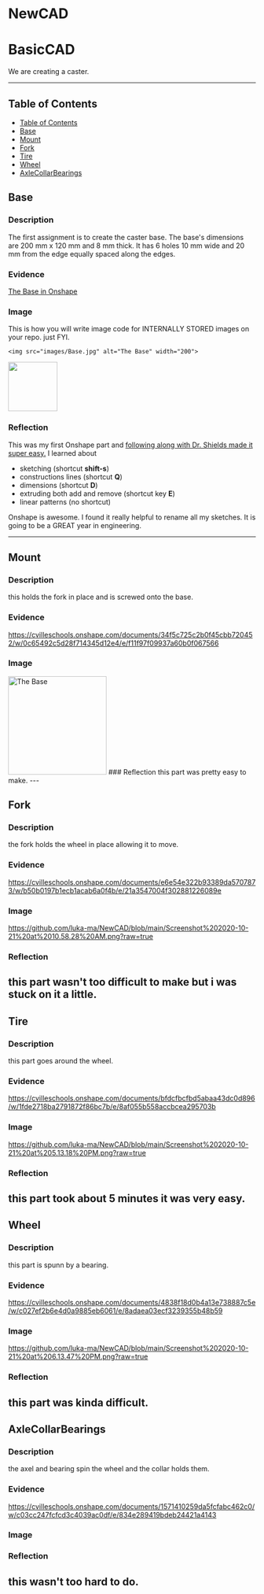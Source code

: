 # NewCAD
# BasicCAD

We are creating a caster.

---
## Table of Contents
* [Table of Contents](#Table-of-Contents)
* [Base](#Base)
* [Mount](#Mount)
* [Fork](#Fork)
* [Tire](#Tire)
* [Wheel](#Wheel)
* [AxleCollarBearings](#AxleCollarBearings)

## Base

### Description

The first assignment is to create the caster base.  The base's dimensions are 200 mm x 120 mm and 8 mm thick.  It has 6 holes 10 mm wide and 20 mm from the edge equally spaced along the edges.

### Evidence
[The Base in Onshape](https://cvilleschools.onshape.com/documents/0d70f655203ca304cb3c5b7d/w/f55603f962f6fc74f5548a68/e/41d730c570a8d75fce9f51b6)

### Image
This is how you will write image code for INTERNALLY STORED images on your repo.   just FYI.
~~~
<img src="images/Base.jpg" alt="The Base" width="200">
~~~
<img src="https://github.com/OneCHSEngr/BasicCAD/blob/master/images/Base.jpg" width="100">

### Reflection

This was my first Onshape part and [following along with Dr. Shields made it super easy.](https://www.youtube.com/watch?v=93BFUD-HAG8&feature=emb_title&scrlybrkr=5670f0b4)  I learned about 
* sketching (shortcut **shift-s**)
* constructions lines (shortcut **Q**)
* dimensions (shortcut **D**)
* extruding both add and remove (shortcut key **E**)
* linear patterns (no shortcut)

Onshape is awesome.  I found it really helpful to rename all my sketches.  It is going to be a GREAT year in engineering.

---


## Mount

### Description
this holds the fork in place and is screwed onto the base.
### Evidence
https://cvilleschools.onshape.com/documents/34f5c725c2b0f45cbb720452/w/0c65492c5d28f714345d12e4/e/f11f97f09937a60b0f067566
### Image
<img src="images/Base.jpg" alt="The Base" width="200"> 
### Reflection
this part was pretty easy to make.
---


## Fork

### Description
the fork holds the wheel in place allowing it to move.
### Evidence
https://cvilleschools.onshape.com/documents/e6e54e322b93389da5707873/w/b50b0197b1ecb1acab6a0f4b/e/21a3547004f302881226089e
### Image
https://github.com/luka-ma/NewCAD/blob/main/Screenshot%202020-10-21%20at%2010.58.28%20AM.png?raw=true
### Reflection
this part wasn't too difficult to make but i was stuck on it a little.
---


## Tire

### Description
this part goes around the wheel.
### Evidence
https://cvilleschools.onshape.com/documents/bfdcfbcfbd5abaa43dc0d896/w/1fde2718ba2791872f86bc7b/e/8af055b558accbcea295703b
### Image
https://github.com/luka-ma/NewCAD/blob/main/Screenshot%202020-10-21%20at%205.13.18%20PM.png?raw=true
### Reflection
this part took about 5 minutes it was very easy.
---


## Wheel

### Description
this part is spunn by a bearing.
### Evidence
https://cvilleschools.onshape.com/documents/4838f18d0b4a13e738887c5e/w/c027ef2b6e4d0a9885eb6061/e/8adaea03ecf3239355b48b59
### Image
https://github.com/luka-ma/NewCAD/blob/main/Screenshot%202020-10-21%20at%206.13.47%20PM.png?raw=true
### Reflection
this part was kinda difficult.
---


## AxleCollarBearings

### Description
the axel and bearing spin the wheel and the collar holds them.
### Evidence
https://cvilleschools.onshape.com/documents/1571410259da5fcfabc462c0/w/c03cc247fcfcd3c4039ac0df/e/834e289419bdeb24421a4143
### Image

### Reflection
this wasn't too hard to do.
---
